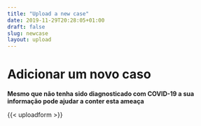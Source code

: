 ```yaml
---
title: "Upload a new case"
date: 2019-11-29T20:28:05+01:00
draft: false
slug: newcase
layout: upload
---
```


# Adicionar um novo caso

**Mesmo que não tenha sido diagnosticado com COVID-19 a sua informação pode ajudar a conter esta ameaça**

{{< uploadform >}}